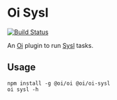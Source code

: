 # Oi Sysl

[![Build Status](https://travis-ci.org/orlade/oi-sysl.svg?branch=master)](https://travis-ci.org/orlade/oi-sysl)

An [Oi](https://github.com/orlade/oi) plugin to run [Sysl](https://github.com/ANZ-bank/Sysl) tasks.

## Usage

    npm install -g @oi/oi @oi/oi-sysl
    oi sysl -h
